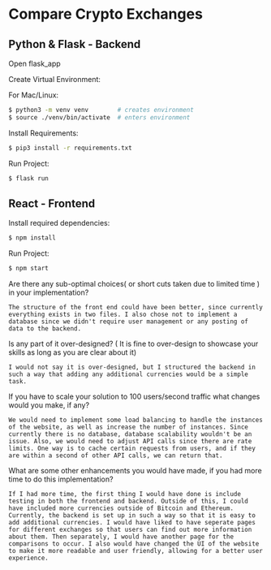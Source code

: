 # Compare Crypto Exchanges

## Python & Flask - Backend

Open flask_app

Create Virtual Environment:

For Mac/Linux:
```bash
$ python3 -m venv venv        # creates environment
$ source ./venv/bin/activate  # enters environment
```

Install Requirements:

```bash    
$ pip3 install -r requirements.txt
```

Run Project:

```bash    
$ flask run
```

## React - Frontend

Install required dependencies:

```bash
$ npm install
```

Run Project:

```bash
$ npm start
```

Are there any sub-optimal choices( or short cuts taken due to limited time ) in your implementation?

    The structure of the front end could have been better, since currently everything exists in two files. I also chose not to implement a database since we didn't require user management or any posting of data to the backend.

Is any part of it over-designed? ( It is fine to over-design to showcase your skills as long as you are clear about it)

    I would not say it is over-designed, but I structured the backend in such a way that adding any additional currencies would be a simple task.

If you have to scale your solution to 100 users/second traffic what changes would you make, if any?

    We would need to implement some load balancing to handle the instances of the website, as well as increase the number of instances. Since currently there is no database, database scalability wouldn't be an issue. Also, we would need to adjust API calls since there are rate limits. One way is to cache certain requests from users, and if they are within a second of other API calls, we can return that.

What are some other enhancements you would have made, if you had more time to do this implementation?

    If I had more time, the first thing I would have done is include testing in both the frontend and backend. Outside of this, I could have included more currencies outside of Bitcoin and Ethereum. Currently, the backend is set up in such a way so that it is easy to add additional currencies. I would have liked to have seperate pages for different exchanges so that users can find out more information about them. Then separately, I would have another page for the comparisons to occur. I also would have changed the UI of the website to make it more readable and user friendly, allowing for a better user experience. 


